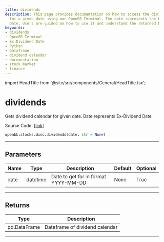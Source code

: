 ```yaml
---
title: dividends
description: This page provides documentation on how to access the dividend calendar
  for a given date using our OpenBB Terminal. The date represents the Ex-Dividend
  Date. Users are guided on how to use it and understand the returned DataFrame.
keywords:
- dividends
- OpenBB Terminal
- Ex-Dividend Date
- Python
- Dataframe
- dividend calendar
- documentation
- stock market
- finance
---
```


import HeadTitle from '@site/src/components/General/HeadTitle.tsx';

<HeadTitle title="dividends - Disc - Stocks - Reference | OpenBB SDK Docs" />

# dividends

Gets dividend calendar for given date.  Date represents Ex-Dividend Date

Source Code: [[link](https://github.com/OpenBB-finance/OpenBBTerminal/tree/main/openbb_terminal/stocks/discovery/nasdaq_model.py#L52)]

```python
openbb.stocks.disc.dividends(date: str = None)
```

---

## Parameters

| Name | Type | Description | Default | Optional |
| ---- | ---- | ----------- | ------- | -------- |
| date | datetime | Date to get for in format YYYY-MM-DD | None | True |


---

## Returns

| Type | Description |
| ---- | ----------- |
| pd.DataFrame | Dataframe of dividend calendar |
---
